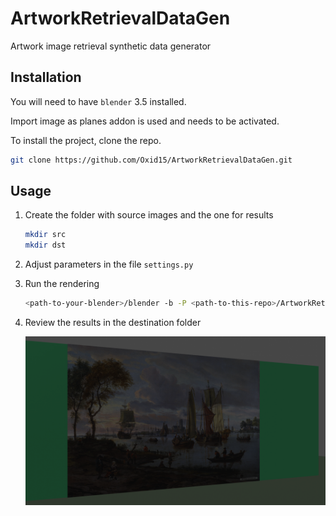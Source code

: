 # ArtworkRetrievalDataGen

Artwork image retrieval synthetic data generator

## Installation

You will need to have `blender` 3.5 installed.  
  
Import image as planes addon is used and needs to be activated.  
  
To install the project, clone the repo.

```bash
git clone https://github.com/Oxid15/ArtworkRetrievalDataGen.git
```

## Usage

1. Create the folder with source images and the one for results

    ```bash
    mkdir src
    mkdir dst
    ```

2. Adjust parameters in the file `settings.py`
3. Run the rendering

    ```bash
    <path-to-your-blender>/blender -b -P <path-to-this-repo>/ArtworkRetrievalDataGen/generate.py
    ```

4. Review the results in the destination folder

    ![Alt text](./examples/00001.png)
